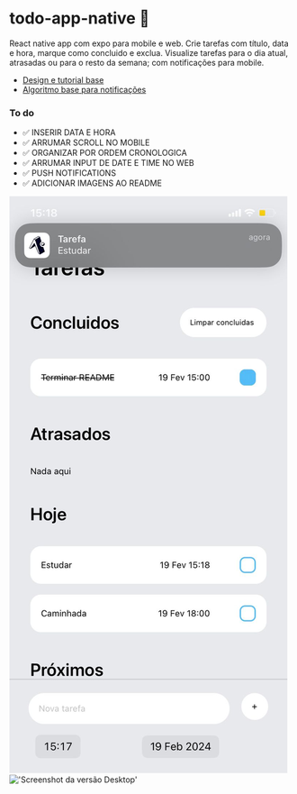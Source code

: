 # todo-app-native 📑

React native app com expo para mobile e web. 
Crie tarefas com título, data e hora, marque como concluido e exclua. Visualize tarefas para o dia atual, atrasadas ou para o resto da semana; com notificações para mobile.

- [Design e tutorial base](https://www.youtube.com/watch?v=0kL6nhutjQ8)
- [Algoritmo base para notificações](https://www.lahoregraphix.com/how-to-send-push-notification-in-react-native-expo-2023/)

### To do
- ✅ INSERIR DATA E HORA
- ✅ ARRUMAR SCROLL NO MOBILE
- ✅ ORGANIZAR POR ORDEM CRONOLOGICA
- ✅ ARRUMAR INPUT DE DATE E TIME NO WEB
- ✅ PUSH NOTIFICATIONS
- ✅ ADICIONAR IMAGENS AO README

!['Screenshot da versão iOS'](iOS.jpg)
!['Screenshot da versão Desktop']('desktop.jpg)
